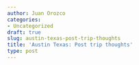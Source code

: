 ```yaml
---
author: Juan Orozco
categories:
- Uncategorized
draft: true
slug: austin-texas-post-trip-thoughts
title: 'Austin Texas: Post trip thoughts'
type: post
---
```


</p>